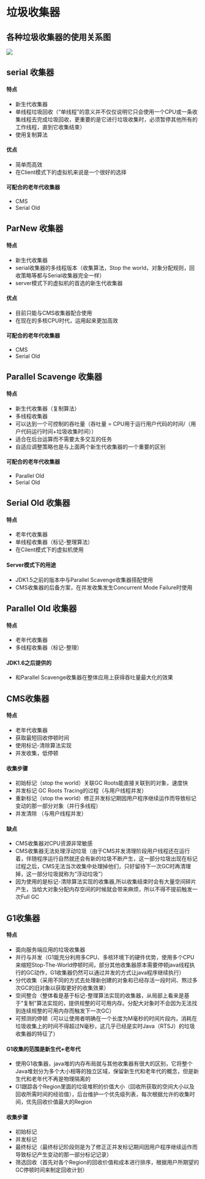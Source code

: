 # 垃圾收集器

## 各种垃圾收集器的使用关系图

![](https://upload-images.jianshu.io/upload_images/650075-8c5080659578032d.jpg?imageMogr2/auto-orient/strip%7CimageView2/2/w/547)

## serial 收集器

#### 特点

- 新生代收集器
- 单线程垃圾回收（“单线程”的意义并不仅仅说明它只会使用一个CPU或一条收集线程去完成垃圾回收，更重要的是它进行垃圾收集时，必须暂停其他所有的工作线程，直到它收集结束）
- 使用复制算法

#### 优点

- 简单而高效
- 在Client模式下的虚拟机来说是一个很好的选择

#### 可配合的老年代收集器

- CMS
- Serial Old

## ParNew 收集器

#### 特点

- 新生代收集器
- serial收集器的多线程版本（收集算法，Stop the world，对象分配规则，回收策略等都与Serial收集器完全一样）
- server模式下的虚拟机的首选的新生代收集器

#### 优点

- 目前只能与CMS收集器配合使用
- 在现在的多核CPU时代，运用起来更加高效

#### 可配合的老年代收集器

- CMS
- Serial Old

## Parallel Scavenge 收集器

#### 特点

- 新生代收集器（复制算法）
- 多线程收集器
- 可以达到一个可控制的吞吐量（吞吐量 = CPU用于运行用户代码的时间/（用户代码运行时间+垃圾收集时间））
- 适合在后台运算而不需要太多交互的任务
- 自适应调整策略也是与上面两个新生代收集器的一个重要的区别

#### 可配合的老年代收集器

- Parallel Old
- Serial Old

## Serial Old 收集器

#### 特点

- 老年代收集器
- 单线程收集器（标记-整理算法）
- 在Cilent模式下的虚拟机使用

#### Server模式下的用途

- JDK1.5之前的版本中与Parallel Scavenge收集器搭配使用
- CMS收集器的后备方案，在并发收集发生Concurrent Mode Failure时使用

## Parallel Old 收集器

#### 特点

- 老年代收集器
- 多线程收集器（标记-整理）

#### JDK1.6之后提供的

- 和Parallel Scavenge收集器在整体应用上获得吞吐量最大化的效果

## CMS收集器

#### 特点

- 老年代收集器
- 获取最短回收停顿时间
- 使用标记-清除算法实现
- 并发收集，低停顿

#### 收集步骤

- 初始标记（stop the world）关联GC Roots能直接关联到的对象，速度快
- 并发标记  GC Roots Tracing的过程（与用户线程并发）
- 重新标记（stop the world）修正并发标记期因用户程序继续运作而导致标记变动的那一部分对象（并行多线程）
- 并发清除 （与用户线程并发）

#### 缺点

- CMS收集器对CPU资源非常敏感
- CMS收集器无法处理浮动垃圾（由于CMS并发清理阶段用户线程还在运行着，伴随程序运行自然就还会有新的垃圾不断产生，这一部分垃圾出现在标记过程之后，CMS无法当次收集中处理掉他们，只好留待下一次GC时再清理掉，这一部分垃圾就称为“浮动垃圾”）
- 因为使用的是标记-清除算法实现的收集器,所以收集结束时会有大量空间碎片产生，当给大对象分配内存空间的时候就会带来麻烦，所以不得不提前触发一次Full GC

## G1收集器

#### 特点

- 面向服务端应用的垃圾收集器
- 并行与并发（G1能充分利用多CPU、多核环境下的硬件优势，使用多个CPU来缩短Stop-The-World停顿时间，部分其他收集器原本需要停顿java线程执行的GC动作，G1收集器仍然可以通过并发的方式让java程序继续执行）
- 分代收集（采用不同的方式去处理新创建的对象和已经存活一段时间、熬过多次GC的旧对象以获取更好的收集效果）
- 空间整合（整体看是基于标记-整理算法实现的收集器，从局部上看来是基于"复制"算法实现的，提供规整的可可用内存。分配大对象时不会因为无法找到连续规整的可用内存而触发下一次GC）
- 可预测的停顿（可以让使用者明确在一个长度为M毫秒的时间片段内，消耗在垃圾收集上的时间不得超过N毫秒，这几乎已经是实时Java（RTSJ）的垃圾收集器的特征了）

#### G1收集的范围是新生代+老年代

- 使用G1收集器，java堆的内存布局就与其他收集器有很大的区别，它将整个Java堆划分为多个大小相等的独立区域，保留新生代和老年代的概念，但是新生代和老年代不再是物理隔离的
- G1跟踪各个Region里面的垃圾堆积的价值大小（回收所获取的空间大小以及回收所需时间的经验值），后台维护一个优先级列表，每次根据允许的收集时间，优先回收价值最大的Region

#### 收集步骤

- 初始标记
- 并发标记
- 最终标记（最终标记阶段则是为了修正正并发标记期间因用户程序继续运作而导致标记产生变动的那一部分标记记录）
- 筛选回收（首先对各个Region的回收价值和成本进行排序，根据用户所期望的GC停顿时间来制定回收计划）

